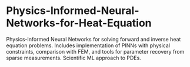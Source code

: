 # Physics-Informed-Neural-Networks-for-Heat-Equation
Physics-Informed Neural Networks for solving forward and inverse heat equation problems. Includes implementation of PINNs with physical constraints, comparison with FEM, and tools for parameter recovery from sparse measurements. Scientific ML approach to PDEs.
